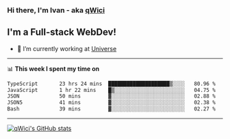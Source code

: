 ### Hi there, I'm Ivan - aka [qWici][website]

## I'm a Full-stack WebDev!
- 🔭 I’m currently working at [Universe][universe]

---

📊 **This week I spent my time on**
<!--START_SECTION:waka-->

```txt
TypeScript       23 hrs 24 mins  ████████████████████▒░░░░   80.96 %
JavaScript       1 hr 22 mins    █▒░░░░░░░░░░░░░░░░░░░░░░░   04.75 %
JSON             50 mins         ▓░░░░░░░░░░░░░░░░░░░░░░░░   02.88 %
JSON5            41 mins         ▓░░░░░░░░░░░░░░░░░░░░░░░░   02.38 %
Bash             39 mins         ▓░░░░░░░░░░░░░░░░░░░░░░░░   02.27 %
```

<!--END_SECTION:waka-->

---

[![qWici's GitHub stats](https://github-readme-stats.vercel.app/api?username=qWici)](https://github.com/qWici/github-readme-stats)

[website]: https://devkucher.com
[twitter]: https://twitter.com/KucherDev
[linkedin]: https://www.linkedin.com/in/ivankucher
[universe]: https://universeapps.limited
